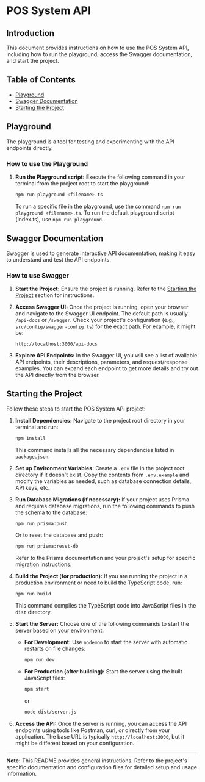 # POS System API

## Introduction

This document provides instructions on how to use the POS System API, including how to run the playground, access the Swagger documentation, and start the project.

## Table of Contents

- [Playground](#playground)
- [Swagger Documentation](#swagger-documentation)
- [Starting the Project](#starting-the-project)

## Playground

The playground is a tool for testing and experimenting with the API endpoints directly.

### How to use the Playground

1.  **Run the Playground script:**
    Execute the following command in your terminal from the project root to start the playground:

    ```bash
    npm run playground <filename>.ts
    ```
    To run a specific file in the playground, use the command `npm run playground <filename>.ts`. To run the default playground script (index.ts), use `npm run playground`.

## Swagger Documentation

Swagger is used to generate interactive API documentation, making it easy to understand and test the API endpoints.

### How to use Swagger

1.  **Start the Project:**
    Ensure the project is running. Refer to the [Starting the Project](#starting-the-project) section for instructions.

2.  **Access Swagger UI:**
    Once the project is running, open your browser and navigate to the Swagger UI endpoint. The default path is usually `/api-docs` or `/swagger`. Check your project's configuration (e.g., `src/config/swagger-config.ts`) for the exact path. For example, it might be:

    ```
    http://localhost:3000/api-docs
    ```

3.  **Explore API Endpoints:**
    In the Swagger UI, you will see a list of available API endpoints, their descriptions, parameters, and request/response examples. You can expand each endpoint to get more details and try out the API directly from the browser.

## Starting the Project

Follow these steps to start the POS System API project:

1.  **Install Dependencies:**
    Navigate to the project root directory in your terminal and run:

    ```bash
    npm install
    ```
    This command installs all the necessary dependencies listed in `package.json`.

2.  **Set up Environment Variables:**
    Create a `.env` file in the project root directory if it doesn't exist. Copy the contents from `.env.example` and modify the variables as needed, such as database connection details, API keys, etc.

3.  **Run Database Migrations (if necessary):**
    If your project uses Prisma and requires database migrations, run the following commands to push the schema to the database:

    ```bash
    npm run prisma:push
    ```
    Or to reset the database and push:
    ```bash
    npm run prisma:reset-db
    ```
    Refer to the Prisma documentation and your project's setup for specific migration instructions.

4.  **Build the Project (for production):**
    If you are running the project in a production environment or need to build the TypeScript code, run:

    ```bash
    npm run build
    ```
    This command compiles the TypeScript code into JavaScript files in the `dist` directory.

5.  **Start the Server:**
    Choose one of the following commands to start the server based on your environment:

    - **For Development:**
      Use `nodemon` to start the server with automatic restarts on file changes:
      ```bash
      npm run dev
      ```

    - **For Production (after building):**
      Start the server using the built JavaScript files:
      ```bash
      npm start
      ```
      or
      ```bash
      node dist/server.js
      ```

6.  **Access the API:**
    Once the server is running, you can access the API endpoints using tools like Postman, curl, or directly from your application. The base URL is typically `http://localhost:3000`, but it might be different based on your configuration.

---

**Note:** This README provides general instructions. Refer to the project's specific documentation and configuration files for detailed setup and usage information.
